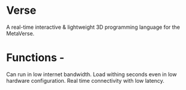# Verse
A real-time interactive &amp; lightweight 3D programming language for the MetaVerse.


# Functions -
Can run in low internet bandwidth.
Load withing seconds even in low hardware configuration.
Real time connectivity with low latency.
